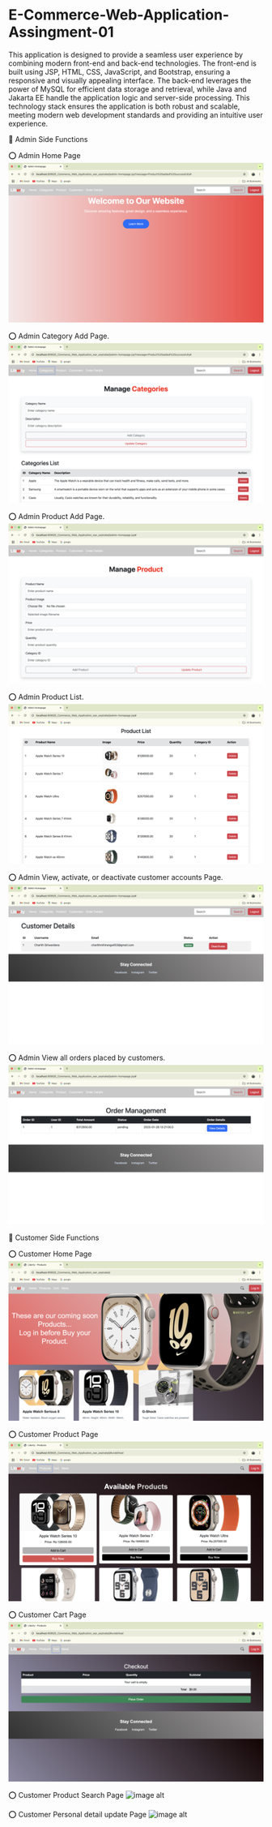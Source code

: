 # E-Commerce-Web-Application-Assingment-01

This application is designed to provide a seamless user experience by combining modern front-end and back-end technologies. The front-end is built using JSP, HTML, CSS, JavaScript, and Bootstrap, ensuring a responsive and visually appealing interface. The back-end leverages the power of MySQL for efficient data storage and retrieval, while Java and Jakarta EE handle the application logic and server-side processing. This technology stack ensures the application is both robust and scalable, meeting modern web development standards and providing an intuitive user experience.

🔴 Admin Side Functions

⭕️ Admin Home Page
![image alt](https://github.com/mcharith/E-Commerce-Web-Application/blob/82c9efa37018a3fa0bfd1f604bb58eab42ef5a8e/admin-homepage.png)

⭕️ Admin Category Add Page.
![image alt](https://github.com/mcharith/E-Commerce-Web-Application/blob/ca5f9b101f289e9701f30aaea100dd4f52f9aaae/admin-category.png)

⭕️ Admin Product Add Page.
![image alt](https://github.com/mcharith/E-Commerce-Web-Application/blob/a53d3b100361d81b7a142a36b177ee65f44119ef/admin-product.png)

⭕️ Admin Product List.
![image alt](https://github.com/mcharith/E-Commerce-Web-Application/blob/83c577c962809268195b9560df51f0fca8c63eda/admin-product-list.png)

⭕️ Admin View, activate, or deactivate customer accounts Page.
![image alt](https://github.com/mcharith/E-Commerce-Web-Application/blob/d9547727337601f2ea45bd231d8bc6c46d0c54cf/admin-customer-details.png)

⭕️ Admin View all orders placed by customers.
![image alt](https://github.com/mcharith/E-Commerce-Web-Application/blob/049d64480146ce39e9f2fbd41708c296f231be31/admin-order-management.png)


🔴 Customer Side Functions

⭕️ Customer Home Page
![image alt](https://github.com/mcharith/E-Commerce-Web-Application/blob/d4942c60667e4b52eae15aa946864cbd178995ee/customer-homepage.png)

⭕️ Customer Product Page
![image alt](https://github.com/mcharith/E-Commerce-Web-Application/blob/8c792bc940801030cff279b571be7003da5a3eca/customer-product.png)

⭕️ Customer Cart Page
![image alt](https://github.com/mcharith/E-Commerce-Web-Application/blob/b6a0f61acd6ba911d0edb5892161bb7bc1ec6a4d/customer-cart.png)

⭕️ Customer Product Search Page
![image alt]()

⭕️ Customer Personal detail update Page
![image alt]()
